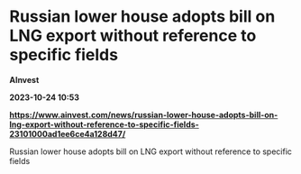 # Russian lower house adopts bill on LNG export without reference to specific fields
**AInvest**

**2023-10-24 10:53**

**https://www.ainvest.com/news/russian-lower-house-adopts-bill-on-lng-export-without-reference-to-specific-fields-23101000ad1ee6ce4a128d47/**

Russian lower house adopts bill on LNG export without reference to specific fields